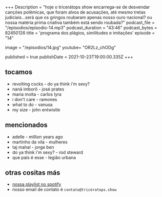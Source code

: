 +++
Description = "hoje o tricerátops show encarrega-se de desvendar canções polêmicas, que foram alvos de acusações, até mesmo tretas judiciais...será que os gringos roubaram apenas nosso ouro nacional? ou nossa matéria prima criativa também está sendo roubada?"
podcast_file = "/episodios/episodio-14.mp3"
podcast_duration = "43:46"
podcast_bytes = 82450126
title = 'programa dos plágios, similitudes e imitações'
episode = "14"

image = "/episodios/14.jpg"
youtube= "OR2Lz_chODg"


published = true
publishDate = 2021-10-23T19:00:00.335Z
+++


## tocamos
* revolting cocks - do ya think i'm sexy?
* nanã imborô - josé prates
* maria moita - carlos lyra
* i don't care - ramones
* what to do - vanusa
* my size - john entwistle



## mencionados
* adelle - million years ago
* martinho da vila - mulheres
* taj mahal - jorge ben
* do ya think i'm sexy? - rod steward
* que país é esse - legião urbana


## otras cositas más
* [nossa playlist no spotify](https://open.spotify.com/playlist/0UiztKuga6LmTAxWTsUQdw?si=fb96026bc1994d90)
* nosso email de contato é `contato@triceratops.show`
